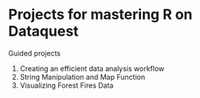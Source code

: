 # Projects for mastering R on Dataquest
Guided projects

1. Creating an efficient data analysis workflow
2. String Manipulation and Map Function
3. Visualizing Forest Fires Data
